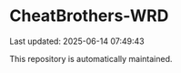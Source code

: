 # CheatBrothers-WRD

Last updated: 2025-06-14 07:49:43

This repository is automatically maintained.
